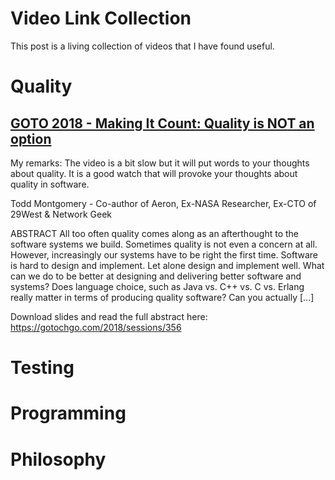 # Video Link Collection

This post is a living collection of videos that I have found useful.

# Quality

## [GOTO 2018 - Making It Count: Quality is NOT an option](https://www.youtube.com/watch?v=LTZdmb5-8n8)

My remarks: The video is a bit slow but it will put words to your thoughts about quality. It is a good watch that will provoke your thoughts about quality in software.

Todd Montgomery - Co-author of Aeron, Ex-NASA Researcher, Ex-CTO of 29West & Network Geek

ABSTRACT All too often quality comes along as an afterthought to the software systems we build. Sometimes quality is not even a concern at all. However, increasingly our systems have to be right the first time. Software is hard to design and implement. Let alone design and implement well. What can we do to be better at designing and delivering better software and systems? Does language choice, such as Java vs. C++ vs. C vs. Erlang really matter in terms of producing quality software? Can you actually [...]

Download slides and read the full abstract here: https://gotochgo.com/2018/sessions/356


# Testing

# Programming

# Philosophy
